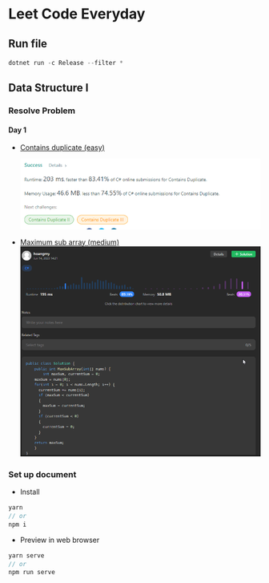 # Leet Code Everyday

## Run file

```powershell
dotnet run -c Release --filter *
```

## Data Structure I

### Resolve Problem

#### Day 1

- [Contains duplicate (easy)](day-one/day-one.md)
  
  ![ContainsDuplicate](assets/day1-contain-duplicate.png)
- [Maximum sub array (medium)](day-one/day-one.md)
  ![MaximumSubArray](assets/day1-max-sub-array.png)

### Set up document

- Install

```js
yarn
// or
npm i
```

- Preview in web browser

```js
yarn serve
// or
npm run serve
```